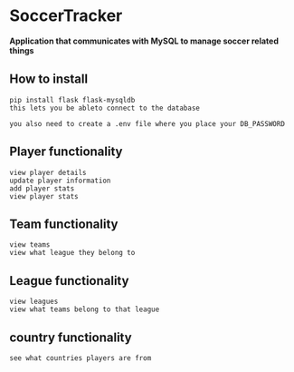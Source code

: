 # SoccerTracker
**Application that communicates with MySQL to manage soccer related things**

## How to install 
    pip install flask flask-mysqldb
    this lets you be ableto connect to the database

    you also need to create a .env file where you place your DB_PASSWORD
## Player functionality
    view player details
    update player information 
    add player stats
    view player stats

## Team functionality
    view teams
    view what league they belong to

## League functionality
    view leagues
    view what teams belong to that league

## country functionality
    see what countries players are from


